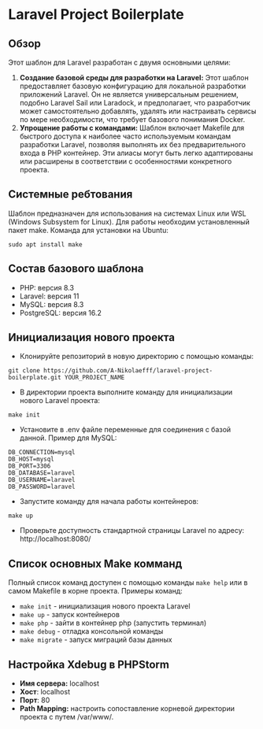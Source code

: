 # Laravel Project Boilerplate

## Обзор
Этот шаблон для Laravel разработан с двумя основными целями:

1. **Создание базовой среды для разработки на Laravel:** Этот шаблон предоставляет базовую конфигурацию для локальной разработки
приложений Laravel. Он не является универсальным решением, подобно Laravel Sail или Laradock, и предполагает,
что разработчик может самостоятельно добавлять, удалять или настраивать сервисы по мере необходимости, 
что требует базового понимания Docker.
2. **Упрощение работы с командами:** Шаблон включает Makefile для быстрого доступа к наиболее часто используемым командам 
разработки Laravel, позволяя выполнять их без предварительного входа в PHP контейнер. Эти алиасы могут быть легко
адаптированы или расширены в соответствии с особенностями конкретного проекта.

## Системные ребтования
Шаблон предназначен для использования на системах Linux или WSL (Windows Subsystem for Linux). 
Для работы необходим установленный пакет make. Команда для установки на Ubuntu:
```
sudo apt install make
```

## Состав базового шаблона
- PHP: версия 8.3
- Laravel: версия 11
- MySQL: версия 8.3
- PostgreSQL: версия 16.2

## Инициализация нового проекта
* Клонируйте репозиторий в новую директорию с помощью команды:
```
git clone https://github.com/A-Nikolaefff/laravel-project-boilerplate.git YOUR_PROJECT_NAME
```
* В директории проекта выполните команду для инициализации нового Laravel проекта:
```
make init
```
* Установите в .env файле переменные для соединения с базой данной. Пример для MySQL:
```
DB_CONNECTION=mysql
DB_HOST=mysql
DB_PORT=3306
DB_DATABASE=laravel
DB_USERNAME=laravel
DB_PASSWORD=laravel
```
* Запустите команду для начала работы контейнеров:
```
make up
```
* Проверьте доступность стандартной страницы Laravel по адресу: http://localhost:8080/

## Cписок основных Make комманд
Полный список команд доступен с помощью команды ```make help``` или в самом Makefile в корне проекта. Примеры команд:

* ```make init``` - инициализация нового проекта Laravel
* ```make up``` - запуск контейнеров
* ```make php``` - зайти в контейнер php (запустить терминал)
* ```make debug``` - отладка консольной команды
* ```make migrate``` - запуск миграций базы данных


## Настройка Xdebug в PHPStorm

* **Имя сервера:** localhost
* **Хост**: localhost
* **Порт**: 80
* **Path Mapping:** настроить сопоставление корневой директории проекта с путем /var/www/.
